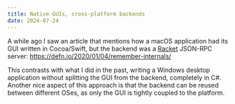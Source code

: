 ```yaml
---
title: Native GUIs, cross-platform backends
date: 2024-07-24
---
```


A while ago I saw an article that mentions how a macOS application had its GUI written in Cocoa/Swift, but the backend was a [Racket][racket] JSON-RPC server:
https://defn.io/2020/01/04/remember-internals/

This contrasts with what I did in the past, writing a Windows desktop application without splitting the GUI from the backend, completely in C#. Another nice aspect of this approach is that the backend can be reused between different OSes, as only the GUI is tightly coupled to the platform.

[racket]: https://en.wikipedia.org/wiki/Racket_(programming_language)

